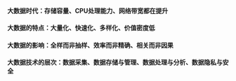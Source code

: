 #### 大数据时代：存储容量、CPU处理能力、网络带宽都在提升
#### 大数据的特点：大量化、快速化、多样化、价值密度低
#### 大数据的影响：全样而非抽样、效率而非精确、相关而非因果
#### 大数据技术的层次：数据采集、数据存储与管理、数据处理与分析、数据隐私与安全

